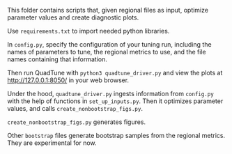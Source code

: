 This folder contains scripts that, given regional files as input,
optimize parameter values and create diagnostic plots.

Use `requirements.txt` to import needed python libraries.

In `config.py`, specify the configuration of your tuning run, 
including the names of parameters to tune, the regional metrics to use, 
and the file names containing that information.

Then run QuadTune with `python3 quadtune_driver.py` and
view the plots at http://127.0.0.1:8050/ in your web browser.

Under the hood, `quadtune_driver.py` ingests information from `config.py`
with the help of functions in `set_up_inputs.py`.  Then it
optimizes parameter values, and calls `create_nonbootstrap_figs.py`.

`create_nonbootstrap_figs.py` generates figures.

Other `bootstrap` files generate bootstrap samples
from the regional metrics.  They are experimental for now.